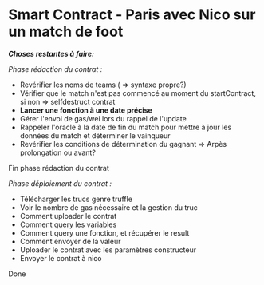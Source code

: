 # Smart Contract - Paris avec Nico sur un match de foot


<b><i>Choses restantes à faire:</i></b>

<i>Phase rédaction du contrat :</i>
- Revérifier les noms de teams ( => syntaxe propre?)
- Vérifier que le match n'est pas commencé au moment du startContract, si non => selfdestruct contrat
- <b>Lancer une fonction à une date précise</b>
- Gérer l'envoi de gas/wei lors du rappel de l'update
- Rappeler l'oracle à la date de fin du match pour mettre à jour les données du match et déterminer le vainqueur
- Revérifier les conditions de détermination du gagnant => Arpès prolongation ou avant?

Fin phase rédaction du contrat

<i>Phase déploiement du contrat :</i>
- Télécharger les trucs genre truffle
- Voir le nombre de gas nécessaire et la gestion du truc
- Comment uploader le contrat
- Comment query les variables
- Comment query une fonction, et récupérer le result
- Comment envoyer de la valeur
- Uploader le contrat avec les paramètres constructeur
- Envoyer le contrat à nico

Done

